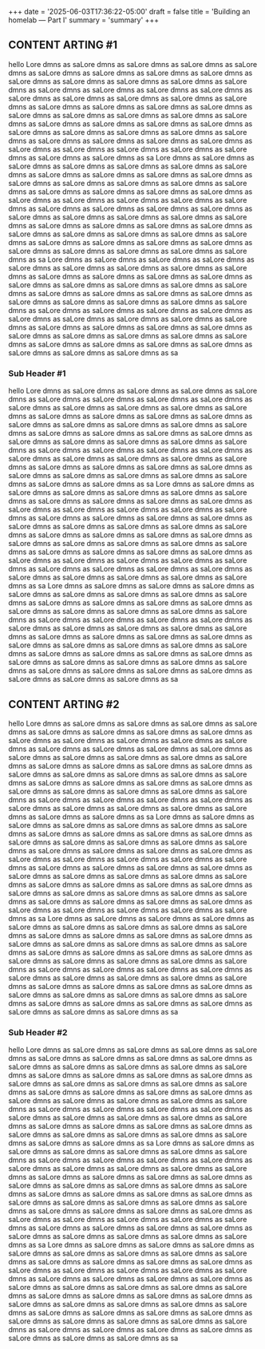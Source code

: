 +++
date = '2025-06-03T17:36:22-05:00'
draft = false
title = 'Building an homelab — Part I'
summary = 'summary'
+++

## CONTENT ARTING #1
hello Lore dmns as saLore dmns as saLore dmns as saLore dmns as saLore dmns as saLore dmns as saLore dmns as saLore dmns as saLore dmns as saLore dmns as saLore dmns as saLore dmns as saLore dmns as saLore dmns as saLore dmns as saLore dmns as saLore dmns as saLore dmns as saLore dmns as saLore dmns as saLore dmns as saLore dmns as saLore dmns as saLore dmns as saLore dmns as saLore dmns as saLore dmns as saLore dmns as saLore dmns as saLore dmns as saLore dmns as saLore dmns as saLore dmns as saLore dmns as saLore dmns as saLore dmns as saLore dmns as saLore dmns as saLore dmns as saLore dmns as saLore dmns as saLore dmns as saLore dmns as saLore dmns as saLore dmns as saLore dmns as saLore dmns as saLore dmns as saLore dmns as saLore dmns as saLore dmns as saLore dmns as sa Lore dmns as saLore dmns as saLore dmns as saLore dmns as saLore dmns as saLore dmns as saLore dmns as saLore dmns as saLore dmns as saLore dmns as saLore dmns as saLore dmns as saLore dmns as saLore dmns as saLore dmns as saLore dmns as saLore dmns as saLore dmns as saLore dmns as saLore dmns as saLore dmns as saLore dmns as saLore dmns as saLore dmns as saLore dmns as saLore dmns as saLore dmns as saLore dmns as saLore dmns as saLore dmns as saLore dmns as saLore dmns as saLore dmns as saLore dmns as saLore dmns as saLore dmns as saLore dmns as saLore dmns as saLore dmns as saLore dmns as saLore dmns as saLore dmns as saLore dmns as saLore dmns as saLore dmns as saLore dmns as saLore dmns as saLore dmns as saLore dmns as saLore dmns as saLore dmns as saLore dmns as sa Lore dmns as saLore dmns as saLore dmns as saLore dmns as saLore dmns as saLore dmns as saLore dmns as saLore dmns as saLore dmns as saLore dmns as saLore dmns as saLore dmns as saLore dmns as saLore dmns as saLore dmns as saLore dmns as saLore dmns as saLore dmns as saLore dmns as saLore dmns as saLore dmns as saLore dmns as saLore dmns as saLore dmns as saLore dmns as saLore dmns as saLore dmns as saLore dmns as saLore dmns as saLore dmns as saLore dmns as saLore dmns as saLore dmns as saLore dmns as saLore dmns as saLore dmns as saLore dmns as saLore dmns as saLore dmns as saLore dmns as saLore dmns as saLore dmns as saLore dmns as saLore dmns as saLore dmns as saLore dmns as saLore dmns as saLore dmns as saLore dmns as saLore dmns as saLore dmns as saLore dmns as sa

### Sub Header #1
hello Lore dmns as saLore dmns as saLore dmns as saLore dmns as saLore dmns as saLore dmns as saLore dmns as saLore dmns as saLore dmns as saLore dmns as saLore dmns as saLore dmns as saLore dmns as saLore dmns as saLore dmns as saLore dmns as saLore dmns as saLore dmns as saLore dmns as saLore dmns as saLore dmns as saLore dmns as saLore dmns as saLore dmns as saLore dmns as saLore dmns as saLore dmns as saLore dmns as saLore dmns as saLore dmns as saLore dmns as saLore dmns as saLore dmns as saLore dmns as saLore dmns as saLore dmns as saLore dmns as saLore dmns as saLore dmns as saLore dmns as saLore dmns as saLore dmns as saLore dmns as saLore dmns as saLore dmns as saLore dmns as saLore dmns as saLore dmns as saLore dmns as saLore dmns as saLore dmns as saLore dmns as sa Lore dmns as saLore dmns as saLore dmns as saLore dmns as saLore dmns as saLore dmns as saLore dmns as saLore dmns as saLore dmns as saLore dmns as saLore dmns as saLore dmns as saLore dmns as saLore dmns as saLore dmns as saLore dmns as saLore dmns as saLore dmns as saLore dmns as saLore dmns as saLore dmns as saLore dmns as saLore dmns as saLore dmns as saLore dmns as saLore dmns as saLore dmns as saLore dmns as saLore dmns as saLore dmns as saLore dmns as saLore dmns as saLore dmns as saLore dmns as saLore dmns as saLore dmns as saLore dmns as saLore dmns as saLore dmns as saLore dmns as saLore dmns as saLore dmns as saLore dmns as saLore dmns as saLore dmns as saLore dmns as saLore dmns as saLore dmns as saLore dmns as saLore dmns as saLore dmns as saLore dmns as sa Lore dmns as saLore dmns as saLore dmns as saLore dmns as saLore dmns as saLore dmns as saLore dmns as saLore dmns as saLore dmns as saLore dmns as saLore dmns as saLore dmns as saLore dmns as saLore dmns as saLore dmns as saLore dmns as saLore dmns as saLore dmns as saLore dmns as saLore dmns as saLore dmns as saLore dmns as saLore dmns as saLore dmns as saLore dmns as saLore dmns as saLore dmns as saLore dmns as saLore dmns as saLore dmns as saLore dmns as saLore dmns as saLore dmns as saLore dmns as saLore dmns as saLore dmns as saLore dmns as saLore dmns as saLore dmns as saLore dmns as saLore dmns as saLore dmns as saLore dmns as saLore dmns as saLore dmns as saLore dmns as saLore dmns as saLore dmns as saLore dmns as saLore dmns as saLore dmns as saLore dmns as sa

## CONTENT ARTING #2
hello Lore dmns as saLore dmns as saLore dmns as saLore dmns as saLore dmns as saLore dmns as saLore dmns as saLore dmns as saLore dmns as saLore dmns as saLore dmns as saLore dmns as saLore dmns as saLore dmns as saLore dmns as saLore dmns as saLore dmns as saLore dmns as saLore dmns as saLore dmns as saLore dmns as saLore dmns as saLore dmns as saLore dmns as saLore dmns as saLore dmns as saLore dmns as saLore dmns as saLore dmns as saLore dmns as saLore dmns as saLore dmns as saLore dmns as saLore dmns as saLore dmns as saLore dmns as saLore dmns as saLore dmns as saLore dmns as saLore dmns as saLore dmns as saLore dmns as saLore dmns as saLore dmns as saLore dmns as saLore dmns as saLore dmns as saLore dmns as saLore dmns as saLore dmns as saLore dmns as saLore dmns as sa Lore dmns as saLore dmns as saLore dmns as saLore dmns as saLore dmns as saLore dmns as saLore dmns as saLore dmns as saLore dmns as saLore dmns as saLore dmns as saLore dmns as saLore dmns as saLore dmns as saLore dmns as saLore dmns as saLore dmns as saLore dmns as saLore dmns as saLore dmns as saLore dmns as saLore dmns as saLore dmns as saLore dmns as saLore dmns as saLore dmns as saLore dmns as saLore dmns as saLore dmns as saLore dmns as saLore dmns as saLore dmns as saLore dmns as saLore dmns as saLore dmns as saLore dmns as saLore dmns as saLore dmns as saLore dmns as saLore dmns as saLore dmns as saLore dmns as saLore dmns as saLore dmns as saLore dmns as saLore dmns as saLore dmns as saLore dmns as saLore dmns as saLore dmns as saLore dmns as saLore dmns as sa Lore dmns as saLore dmns as saLore dmns as saLore dmns as saLore dmns as saLore dmns as saLore dmns as saLore dmns as saLore dmns as saLore dmns as saLore dmns as saLore dmns as saLore dmns as saLore dmns as saLore dmns as saLore dmns as saLore dmns as saLore dmns as saLore dmns as saLore dmns as saLore dmns as saLore dmns as saLore dmns as saLore dmns as saLore dmns as saLore dmns as saLore dmns as saLore dmns as saLore dmns as saLore dmns as saLore dmns as saLore dmns as saLore dmns as saLore dmns as saLore dmns as saLore dmns as saLore dmns as saLore dmns as saLore dmns as saLore dmns as saLore dmns as saLore dmns as saLore dmns as saLore dmns as saLore dmns as saLore dmns as saLore dmns as saLore dmns as saLore dmns as saLore dmns as saLore dmns as saLore dmns as sa

### Sub Header #2
hello Lore dmns as saLore dmns as saLore dmns as saLore dmns as saLore dmns as saLore dmns as saLore dmns as saLore dmns as saLore dmns as saLore dmns as saLore dmns as saLore dmns as saLore dmns as saLore dmns as saLore dmns as saLore dmns as saLore dmns as saLore dmns as saLore dmns as saLore dmns as saLore dmns as saLore dmns as saLore dmns as saLore dmns as saLore dmns as saLore dmns as saLore dmns as saLore dmns as saLore dmns as saLore dmns as saLore dmns as saLore dmns as saLore dmns as saLore dmns as saLore dmns as saLore dmns as saLore dmns as saLore dmns as saLore dmns as saLore dmns as saLore dmns as saLore dmns as saLore dmns as saLore dmns as saLore dmns as saLore dmns as saLore dmns as saLore dmns as saLore dmns as saLore dmns as saLore dmns as saLore dmns as sa Lore dmns as saLore dmns as saLore dmns as saLore dmns as saLore dmns as saLore dmns as saLore dmns as saLore dmns as saLore dmns as saLore dmns as saLore dmns as saLore dmns as saLore dmns as saLore dmns as saLore dmns as saLore dmns as saLore dmns as saLore dmns as saLore dmns as saLore dmns as saLore dmns as saLore dmns as saLore dmns as saLore dmns as saLore dmns as saLore dmns as saLore dmns as saLore dmns as saLore dmns as saLore dmns as saLore dmns as saLore dmns as saLore dmns as saLore dmns as saLore dmns as saLore dmns as saLore dmns as saLore dmns as saLore dmns as saLore dmns as saLore dmns as saLore dmns as saLore dmns as saLore dmns as saLore dmns as saLore dmns as saLore dmns as saLore dmns as saLore dmns as saLore dmns as saLore dmns as saLore dmns as sa Lore dmns as saLore dmns as saLore dmns as saLore dmns as saLore dmns as saLore dmns as saLore dmns as saLore dmns as saLore dmns as saLore dmns as saLore dmns as saLore dmns as saLore dmns as saLore dmns as saLore dmns as saLore dmns as saLore dmns as saLore dmns as saLore dmns as saLore dmns as saLore dmns as saLore dmns as saLore dmns as saLore dmns as saLore dmns as saLore dmns as saLore dmns as saLore dmns as saLore dmns as saLore dmns as saLore dmns as saLore dmns as saLore dmns as saLore dmns as saLore dmns as saLore dmns as saLore dmns as saLore dmns as saLore dmns as saLore dmns as saLore dmns as saLore dmns as saLore dmns as saLore dmns as saLore dmns as saLore dmns as saLore dmns as saLore dmns as saLore dmns as saLore dmns as saLore dmns as saLore dmns as sa
